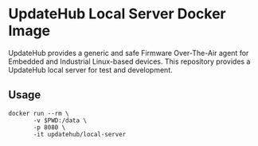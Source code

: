 # UpdateHub Local Server Docker Image

UpdateHub provides a generic and safe Firmware Over-The-Air agent for
Embedded and Industrial Linux-based devices. This repository provides
a UpdateHub local server for test and development.

## Usage

```
docker run --rm \
       -v $PWD:/data \
       -p 8080 \
       -it updatehub/local-server
```
